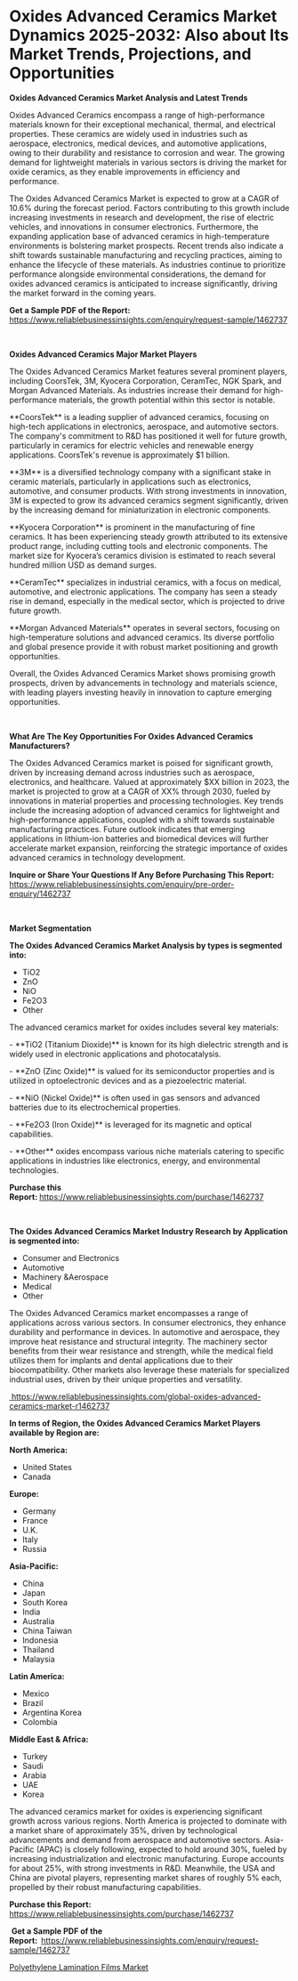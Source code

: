 <p><h1>Oxides Advanced Ceramics Market Dynamics 2025-2032: Also about Its Market Trends, Projections, and Opportunities</h1></p><p><strong>Oxides Advanced Ceramics Market Analysis and Latest Trends</strong></p>
<p><p>Oxides Advanced Ceramics encompass a range of high-performance materials known for their exceptional mechanical, thermal, and electrical properties. These ceramics are widely used in industries such as aerospace, electronics, medical devices, and automotive applications, owing to their durability and resistance to corrosion and wear. The growing demand for lightweight materials in various sectors is driving the market for oxide ceramics, as they enable improvements in efficiency and performance.</p><p>The Oxides Advanced Ceramics Market is expected to grow at a CAGR of 10.6% during the forecast period. Factors contributing to this growth include increasing investments in research and development, the rise of electric vehicles, and innovations in consumer electronics. Furthermore, the expanding application base of advanced ceramics in high-temperature environments is bolstering market prospects. Recent trends also indicate a shift towards sustainable manufacturing and recycling practices, aiming to enhance the lifecycle of these materials. As industries continue to prioritize performance alongside environmental considerations, the demand for oxides advanced ceramics is anticipated to increase significantly, driving the market forward in the coming years.</p></p>
<p><strong>Get a Sample PDF of the Report:&nbsp;</strong> <a href="https://www.reliablebusinessinsights.com/enquiry/request-sample/1462737?utm_campaign=2185&utm_medium=2&utm_source=Github&utm_content=ia&utm_term=03022025&utm_id=oxides-advanced-ceramics">https://www.reliablebusinessinsights.com/enquiry/request-sample/1462737</a></p>
<p>&nbsp;</p>
<p><strong>Oxides Advanced Ceramics Major Market Players</strong></p>
<p><p>The Oxides Advanced Ceramics Market features several prominent players, including CoorsTek, 3M, Kyocera Corporation, CeramTec, NGK Spark, and Morgan Advanced Materials. As industries increase their demand for high-performance materials, the growth potential within this sector is notable.</p><p>**CoorsTek** is a leading supplier of advanced ceramics, focusing on high-tech applications in electronics, aerospace, and automotive sectors. The company's commitment to R&D has positioned it well for future growth, particularly in ceramics for electric vehicles and renewable energy applications. CoorsTek's revenue is approximately $1 billion.</p><p>**3M** is a diversified technology company with a significant stake in ceramic materials, particularly in applications such as electronics, automotive, and consumer products. With strong investments in innovation, 3M is expected to grow its advanced ceramics segment significantly, driven by the increasing demand for miniaturization in electronic components.</p><p>**Kyocera Corporation** is prominent in the manufacturing of fine ceramics. It has been experiencing steady growth attributed to its extensive product range, including cutting tools and electronic components. The market size for Kyocera’s ceramics division is estimated to reach several hundred million USD as demand surges.</p><p>**CeramTec** specializes in industrial ceramics, with a focus on medical, automotive, and electronic applications. The company has seen a steady rise in demand, especially in the medical sector, which is projected to drive future growth.</p><p>**Morgan Advanced Materials** operates in several sectors, focusing on high-temperature solutions and advanced ceramics. Its diverse portfolio and global presence provide it with robust market positioning and growth opportunities.</p><p>Overall, the Oxides Advanced Ceramics Market shows promising growth prospects, driven by advancements in technology and materials science, with leading players investing heavily in innovation to capture emerging opportunities.</p></p>
<p>&nbsp;</p>
<p><strong>What Are The Key Opportunities For Oxides Advanced Ceramics Manufacturers?</strong></p>
<p><p>The Oxides Advanced Ceramics market is poised for significant growth, driven by increasing demand across industries such as aerospace, electronics, and healthcare. Valued at approximately $XX billion in 2023, the market is projected to grow at a CAGR of XX% through 2030, fueled by innovations in material properties and processing technologies. Key trends include the increasing adoption of advanced ceramics for lightweight and high-performance applications, coupled with a shift towards sustainable manufacturing practices. Future outlook indicates that emerging applications in lithium-ion batteries and biomedical devices will further accelerate market expansion, reinforcing the strategic importance of oxides advanced ceramics in technology development.</p></p>
<p><strong>Inquire or Share Your Questions If Any Before Purchasing This Report:</strong> <a href="https://www.reliablebusinessinsights.com/enquiry/pre-order-enquiry/1462737?utm_campaign=2185&utm_medium=2&utm_source=Github&utm_content=ia&utm_term=03022025&utm_id=oxides-advanced-ceramics">https://www.reliablebusinessinsights.com/enquiry/pre-order-enquiry/1462737</a></p>
<p>&nbsp;</p>
<p><strong>Market Segmentation</strong></p>
<p><strong>The Oxides Advanced Ceramics Market Analysis by types is segmented into:</strong></p>
<p><ul><li>TiO2</li><li>ZnO</li><li>NiO</li><li>Fe2O3</li><li>Other</li></ul></p>
<p><p>The advanced ceramics market for oxides includes several key materials: </p><p>- **TiO2 (Titanium Dioxide)** is known for its high dielectric strength and is widely used in electronic applications and photocatalysis. </p><p>- **ZnO (Zinc Oxide)** is valued for its semiconductor properties and is utilized in optoelectronic devices and as a piezoelectric material. </p><p>- **NiO (Nickel Oxide)** is often used in gas sensors and advanced batteries due to its electrochemical properties. </p><p>- **Fe2O3 (Iron Oxide)** is leveraged for its magnetic and optical capabilities. </p><p>- **Other** oxides encompass various niche materials catering to specific applications in industries like electronics, energy, and environmental technologies.</p></p>
<p><strong>Purchase this Report:&nbsp;</strong><a href="https://www.reliablebusinessinsights.com/purchase/1462737?utm_campaign=2185&utm_medium=2&utm_source=Github&utm_content=ia&utm_term=03022025&utm_id=oxides-advanced-ceramics">https://www.reliablebusinessinsights.com/purchase/1462737</a></p>
<p>&nbsp;</p>
<p><strong>The Oxides Advanced Ceramics Market Industry Research by Application is segmented into:</strong></p>
<p><ul><li>Consumer and Electronics</li><li>Automotive</li><li>Machinery &Aerospace</li><li>Medical</li><li>Other</li></ul></p>
<p><p>The Oxides Advanced Ceramics market encompasses a range of applications across various sectors. In consumer electronics, they enhance durability and performance in devices. In automotive and aerospace, they improve heat resistance and structural integrity. The machinery sector benefits from their wear resistance and strength, while the medical field utilizes them for implants and dental applications due to their biocompatibility. Other markets also leverage these materials for specialized industrial uses, driven by their unique properties and versatility.</p></p>
<p><a href="https://www.reliablebusinessinsights.com/global-oxides-advanced-ceramics-market-r1462737?utm_campaign=2185&utm_medium=2&utm_source=Github&utm_content=ia&utm_term=03022025&utm_id=oxides-advanced-ceramics">&nbsp;https://www.reliablebusinessinsights.com/global-oxides-advanced-ceramics-market-r1462737</a></p>
<p><strong>In terms of Region, the Oxides Advanced Ceramics Market Players available by Region are:</strong></p>
<p>
    <p> <strong> North America: </strong>
        <ul>
            <li>United States</li>
            <li>Canada</li>
        </ul>
        </p> 
    <p> <strong> Europe: </strong>
        <ul>
            <li>Germany</li>
            <li>France</li>
            <li>U.K.</li>
            <li>Italy</li>
            <li>Russia</li>
        </ul>
        </p> 
    <p> <strong> Asia-Pacific: </strong>
        <ul>
            <li>China</li>
            <li>Japan</li>
            <li>South Korea</li>
            <li>India</li>
            <li>Australia</li>
            <li>China Taiwan</li>
            <li>Indonesia</li>
            <li>Thailand</li>
            <li>Malaysia</li>
        </ul>
        </p> 
    <p> <strong> Latin America: </strong>
        <ul>
            <li>Mexico</li>
            <li>Brazil</li>
            <li>Argentina Korea</li>
            <li>Colombia</li>
        </ul>
        </p> 
    <p> <strong> Middle East & Africa: </strong>
        <ul>
            <li>Turkey</li>
            <li>Saudi</li>
            <li>Arabia</li>
            <li>UAE</li>
            <li>Korea</li>
        </ul>
    </p>
    </p>
<p><p>The advanced ceramics market for oxides is experiencing significant growth across various regions. North America is projected to dominate with a market share of approximately 35%, driven by technological advancements and demand from aerospace and automotive sectors. Asia-Pacific (APAC) is closely following, expected to hold around 30%, fueled by increasing industrialization and electronic manufacturing. Europe accounts for about 25%, with strong investments in R&D. Meanwhile, the USA and China are pivotal players, representing market shares of roughly 5% each, propelled by their robust manufacturing capabilities.</p></p>
<p><strong>Purchase this Report: </strong><a href="https://www.reliablebusinessinsights.com/purchase/1462737?utm_campaign=2185&utm_medium=2&utm_source=Github&utm_content=ia&utm_term=03022025&utm_id=oxides-advanced-ceramics">https://www.reliablebusinessinsights.com/purchase/1462737</a></p>
<p>&nbsp;<strong>Get a Sample PDF of the Report:&nbsp;&nbsp;</strong><a href="https://www.reliablebusinessinsights.com/enquiry/request-sample/1462737?utm_campaign=2185&utm_medium=2&utm_source=Github&utm_content=ia&utm_term=03022025&utm_id=oxides-advanced-ceramics">https://www.reliablebusinessinsights.com/enquiry/request-sample/1462737</a></p>
<p><strong></strong></p>
<p><p><a href="https://github.com/dmitriyvo6rog/Market-Research-Report-List-1/blob/main/polyethylene-lamination-films-market.md?utm_campaign=2185&utm_medium=2&utm_source=Github&utm_content=ia&utm_term=03022025&utm_id=oxides-advanced-ceramics">Polyethylene Lamination Films Market</a></p></p>